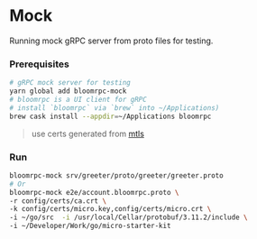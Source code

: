# Mock

Running mock gRPC server from proto files for testing.

### Prerequisites

```bash
# gRPC mock server for testing
yarn global add bloomrpc-mock
# bloomrpc is a UI client for gRPC
# install `bloomrpc` via `brew` into ~/Applications)
brew cask install --appdir=~/Applications bloomrpc
```

> use certs generated from [mtls](mtls.md)

### Run

```bash
bloomrpc-mock srv/greeter/proto/greeter/greeter.proto
# Or
bloomrpc-mock e2e/account.bloomrpc.proto \
-r config/certs/ca.crt \
-k config/certs/micro.key,config/certs/micro.crt \
-i ~/go/src  -i /usr/local/Cellar/protobuf/3.11.2/include \
-i ~/Developer/Work/go/micro-starter-kit
```
